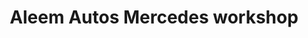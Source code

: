 ---
title: "Aleem Autos Mercedes workshop"
url: /karachi/aleem-autos-mercedes-workshop/
shop: Autowerkstatt
---
